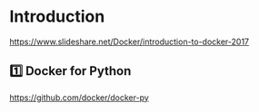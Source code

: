 # Introduction

https://www.slideshare.net/Docker/introduction-to-docker-2017

## :one: Docker for Python

https://github.com/docker/docker-py
